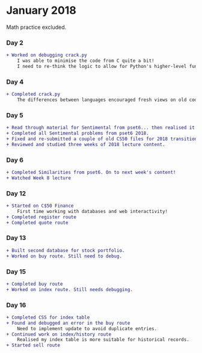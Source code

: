 # January 2018

Math practice excluded.

### Day 2
```diff
+ Worked on debugging crack.py
    I was able to minimise the code from C quite a bit!
    I need to re-think the logic to allow for Python's higher-level functionality.
```

### Day 4
```diff
+ Completed crack.py
    The differences between languages encouraged fresh views on old code
```

### Day 5
```diff
+ Read through material for Sentimental from pset6... then realised it was updated for 2018. D'oh!    
+ Completed all Sentimental problems from pset6 2018.
+ Fixed and re-submitted a couple of old CS50 files for 2018 transition.
+ Reviewed and studied three weeks of 2018 lecture content.
```

### Day 6
```diff
+ Completed Similarities from pset6. On to next week's content!
+ Watched Week 8 lecture
```

### Day 12
```diff
+ Started on C$50 Finance
    First time working with databases and web interactivity!
+ Completed register route
+ Completed quote route
```

### Day 13
```diff
+ Built second database for stock portfolio.
+ Worked on buy route. Still need to debug.
```

### Day 15
```diff
+ Completed buy route    
+ Worked on index route. Still needs debugging.
```

### Day 16
```diff
+ Completed CSS for index table
+ Found and debugged an error in the buy route
    Need to implement update to avoid duplicate entries.
+ Continued work on index/history route    
    Realised my index table is more suitable for historical records.
+ Started sell route
```